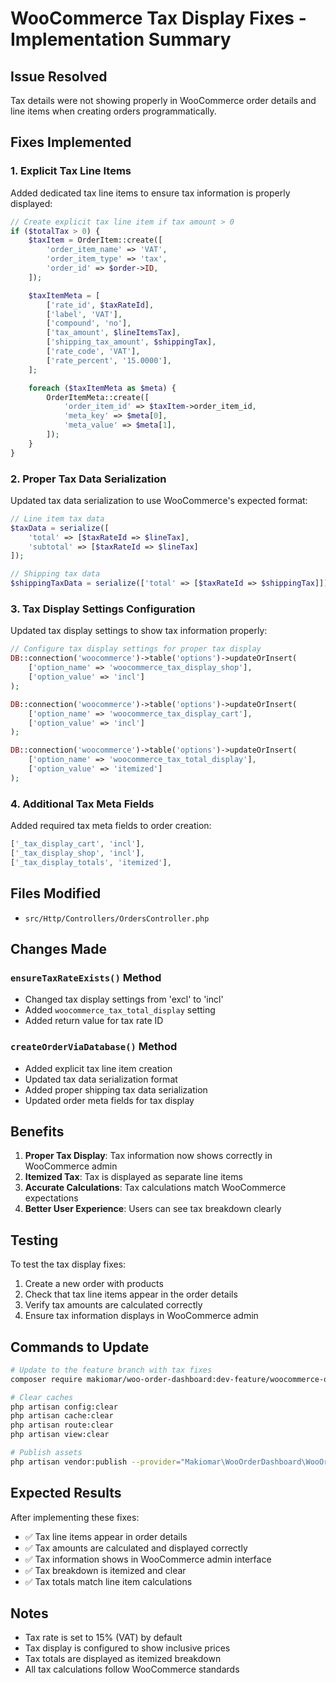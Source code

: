 # WooCommerce Tax Display Fixes - Implementation Summary

## Issue Resolved
Tax details were not showing properly in WooCommerce order details and line items when creating orders programmatically.

## Fixes Implemented

### 1. **Explicit Tax Line Items**
Added dedicated tax line items to ensure tax information is properly displayed:

```php
// Create explicit tax line item if tax amount > 0
if ($totalTax > 0) {
    $taxItem = OrderItem::create([
        'order_item_name' => 'VAT',
        'order_item_type' => 'tax',
        'order_id' => $order->ID,
    ]);

    $taxItemMeta = [
        ['rate_id', $taxRateId],
        ['label', 'VAT'],
        ['compound', 'no'],
        ['tax_amount', $lineItemsTax],
        ['shipping_tax_amount', $shippingTax],
        ['rate_code', 'VAT'],
        ['rate_percent', '15.0000'],
    ];

    foreach ($taxItemMeta as $meta) {
        OrderItemMeta::create([
            'order_item_id' => $taxItem->order_item_id,
            'meta_key' => $meta[0],
            'meta_value' => $meta[1],
        ]);
    }
}
```

### 2. **Proper Tax Data Serialization**
Updated tax data serialization to use WooCommerce's expected format:

```php
// Line item tax data
$taxData = serialize([
    'total' => [$taxRateId => $lineTax],
    'subtotal' => [$taxRateId => $lineTax]
]);

// Shipping tax data
$shippingTaxData = serialize(['total' => [$taxRateId => $shippingTax]]);
```

### 3. **Tax Display Settings Configuration**
Updated tax display settings to show tax information properly:

```php
// Configure tax display settings for proper tax display
DB::connection('woocommerce')->table('options')->updateOrInsert(
    ['option_name' => 'woocommerce_tax_display_shop'],
    ['option_value' => 'incl']
);

DB::connection('woocommerce')->table('options')->updateOrInsert(
    ['option_name' => 'woocommerce_tax_display_cart'],
    ['option_value' => 'incl']
);

DB::connection('woocommerce')->table('options')->updateOrInsert(
    ['option_name' => 'woocommerce_tax_total_display'],
    ['option_value' => 'itemized']
);
```

### 4. **Additional Tax Meta Fields**
Added required tax meta fields to order creation:

```php
['_tax_display_cart', 'incl'],
['_tax_display_shop', 'incl'],
['_tax_display_totals', 'itemized'],
```

## Files Modified

- `src/Http/Controllers/OrdersController.php`

## Changes Made

### `ensureTaxRateExists()` Method
- Changed tax display settings from 'excl' to 'incl'
- Added `woocommerce_tax_total_display` setting
- Added return value for tax rate ID

### `createOrderViaDatabase()` Method
- Added explicit tax line item creation
- Updated tax data serialization format
- Added proper shipping tax data serialization
- Updated order meta fields for tax display

## Benefits

1. **Proper Tax Display**: Tax information now shows correctly in WooCommerce admin
2. **Itemized Tax**: Tax is displayed as separate line items
3. **Accurate Calculations**: Tax calculations match WooCommerce expectations
4. **Better User Experience**: Users can see tax breakdown clearly

## Testing

To test the tax display fixes:

1. Create a new order with products
2. Check that tax line items appear in the order details
3. Verify tax amounts are calculated correctly
4. Ensure tax information displays in WooCommerce admin

## Commands to Update

```bash
# Update to the feature branch with tax fixes
composer require makiomar/woo-order-dashboard:dev-feature/woocommerce-order-improvements --update-with-dependencies

# Clear caches
php artisan config:clear
php artisan cache:clear
php artisan route:clear
php artisan view:clear

# Publish assets
php artisan vendor:publish --provider="Makiomar\WooOrderDashboard\WooOrderDashboardServiceProvider"
```

## Expected Results

After implementing these fixes:

- ✅ Tax line items appear in order details
- ✅ Tax amounts are calculated and displayed correctly
- ✅ Tax information shows in WooCommerce admin interface
- ✅ Tax breakdown is itemized and clear
- ✅ Tax totals match line item calculations

## Notes

- Tax rate is set to 15% (VAT) by default
- Tax display is configured to show inclusive prices
- Tax totals are displayed as itemized breakdown
- All tax calculations follow WooCommerce standards 